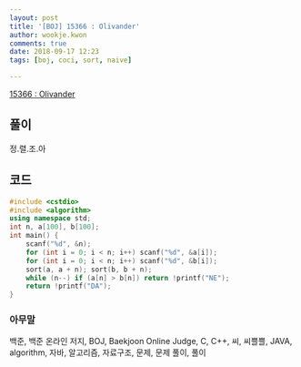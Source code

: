 ```yaml
---
layout: post
title: '[BOJ] 15366 : Olivander'
author: wookje.kwon
comments: true
date: 2018-09-17 12:23
tags: [boj, coci, sort, naive]

---
```


[15366 : Olivander](https://www.acmicpc.net/problem/15366)  

## 풀이

정.렬.조.아

## 코드

```cpp
#include <cstdio>
#include <algorithm>
using namespace std;
int n, a[100], b[100];
int main() {
    scanf("%d", &n);
	for (int i = 0; i < n; i++) scanf("%d", &a[i]);
	for (int i = 0; i < n; i++) scanf("%d", &b[i]);
	sort(a, a + n); sort(b, b + n);
	while (n--) if (a[n] > b[n]) return !printf("NE");
	return !printf("DA");
}
```  

### 아무말  
백준, 백준 온라인 저지, BOJ, Baekjoon Online Judge, C, C++, 씨, 씨쁠쁠, JAVA, algorithm, 자바, 알고리즘, 자료구조, 문제, 문제 풀이, 풀이
